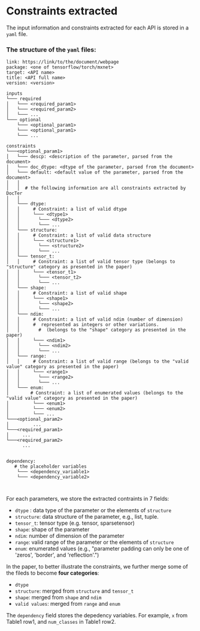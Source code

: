 # Constraints extracted

The input information and constraints extracted for each API is stored in a `yaml` file.

### The structure of the `yaml` files:

```
link: https://link/to/the/document/webpage
package: <one of tensorflow/torch/mxnet>
target: <API name>
title: <API full name>
version: <version>

inputs
└─── required
│   └─── <required_param1>
│   └─── <required_param2>
│   └─── ...
└─── optional
    └─── <optional_param1>
    └─── <optional_param1>
    └─── ...

constraints
└───<optional_param1>
│   └─── descp: <description of the parameter, parsed from the document>
│   └─── doc_dtype: <dtype of the parameter, parsed from the document>
│   └─── default: <default value of the parameter, parsed from the document>
│   │
│   │  # the following information are all constraints extracted by DocTer
│   │
│   └─── dtype: 
│   │     # Constraint: a list of valid dtype
│   │     └─── <dtype1>
│   │	    └─── <dtype2>
│   │	    └─── ...
│   └─── structure: 
│   │     # Constraint: a list of valid data structure
│   │     └─── <structure1>
│   │	    └─── <structure2>
│   │	    └─── ...
│   └─── tensor_t: 
│   │     # Constraint: a list of valid tensor type (belongs to "structure" category as presented in the paper)		
│   │     └─── <tensor_t1>
│   │	    └─── <tensor_t2>
│   │	    └─── ...
│   └─── shape: 
│   │     # Constraint: a list of valid shape
│   │     └─── <shape1>
│   │	    └─── <shape2>
│   │	    └─── ...
│   └─── ndim: 
│   │     # Constraint: a list of valid ndim (number of dimension)
│   │     #  represented as integers or other variations.
│   │	    #  (belongs to the "shape" category as presented in the paper)
│   │     └─── <ndim1>
│   │	    └─── <ndim2>
│   │	    └─── ...
│   └─── range: 
│   │     # Constraint: a list of valid range (belongs to the "valid value" category as presented in the paper)	
│   │     └─── <range1>
│   │	    └─── <range2>
│   │	    └─── ...
│   └─── enum: 
│        # Constraint: a list of enumerated values (belongs to the "valid value" category as presented in the paper)
│         └─── <enum1>
│ 	      └─── <enum2>
│ 	      └─── ...
└───<optional_param2>
│         ...
└───<required_param1>
│	  ...
└───<required_param2>
	  ...


dependency:
   # the placeholder variables
    └─── <dependency_variable1>
    └─── <dependency_variable2>
    


```



For each parameters, we store the extracted contraints in 7 fields:

- `dtype` : data type of the parameter or the elements of `structure`
- `structure`: data structure of the parameter, e.g., list, tuple.
- `tensor_t`: tensor type (e.g. tensor, sparsetensor)
- `shape`: shape of the parameter
- `ndim`: number of dimension of the parameter
- `range`: valid range of the parameter or the elements of  `structure`
- `enum`: enumerated values  (e.g., "parameter padding can only be one of 'zeros', 'border', and 'reflection'.")



In the paper, to better illustrate the constraints, we further merge some of the fileds to become **four categories**:

- `dtype`
- `structure`: merged from `structure` and `tensor_t`
- `shape`: merged from `shape` and `ndim`
- `valid values`: merged from `range` and `enum`



The `dependency` field stores the depedency variables. For example, `x` from Table1 row1, and `num_classes` in Table1 row2.  

